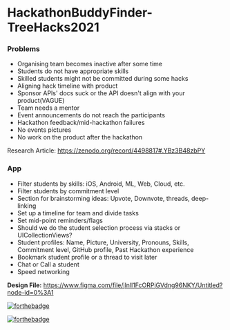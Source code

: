 # HackathonBuddyFinder-TreeHacks2021

### Problems
- Organising team becomes inactive after some time
- Students do not have appropriate skills
- Skilled students might not be committed during some hacks
- Aligning hack timeline with product
- Sponsor APIs' docs suck or the API doesn't align with your product(VAGUE)
- Team needs a mentor
- Event announcements do not reach the participants
- Hackathon feedback/mid-hackathon failures
- No events pictures
- No work on the product after the hackathon

Research Article: https://zenodo.org/record/4498817#.YBz3B48zbPY

### App
- Filter students by skills: iOS, Android, ML, Web, Cloud, etc.
- Filter students by commitment level
- Section for brainstorming ideas: Upvote, Downvote, threads, deep-linking
- Set up a timeline for team and divide tasks
- Set mid-point reminders/flags
- Should we do the student selection process via stacks or UICollectionViews?
- Student profiles: Name, Picture, University, Pronouns, Skills, Commitment level, GitHub profile, Past Hackathon experience
- Bookmark student profile or a thread to visit later
- Chat or Call a student
- Speed networking


**Design File:** https://www.figma.com/file/jlnll1FcORPjGVdng96NKY/Untitled?node-id=0%3A1

[![forthebadge](https://forthebadge.com/images/badges/made-with-swift.svg)](https://forthebadge.com)

[![forthebadge](https://forthebadge.com/images/badges/built-with-love.svg)](https://forthebadge.com)
